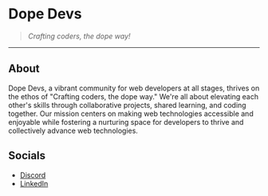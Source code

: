 # Dope Devs

> _Crafting coders, the dope way!_

---

## About

Dope Devs, a vibrant community for web developers at all stages, thrives on the ethos of "Crafting coders, the dope way." We're all about elevating each other's skills through collaborative projects, shared learning, and coding together. Our mission centers on making web technologies accessible and enjoyable while fostering a nurturing space for developers to thrive and collectively advance web technologies.

## Socials

- [Discord](https://discord.gg/BkcuaZwP4T)
- [LinkedIn](https://www.linkedin.com/in/khattakdev/)
